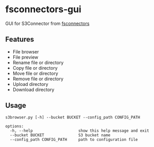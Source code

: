 # fsconnectors-gui
GUI for S3Connector from [fsconnectors](https://github.com/ai-forever/fsconnectors)

## Features
* File browser
* File preview
* Rename file or directory
* Copy file or directory
* Move file or directory
* Remove file or directory
* Upload directory
* Download directory

## Usage
```
s3browser.py [-h] --bucket BUCKET --config_path CONFIG_PATH

options:
  -h, --help                    show this help message and exit
  --bucket BUCKET               S3 bucket name
  --config_path CONFIG_PATH     path to configuration file
```